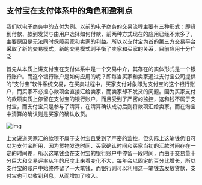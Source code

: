 ##                    支付宝在支付体系中的角色和盈利点

 

我们以电子商务中的支付为例。以前的电子商务的交易流程主要有三种形式：即货到付款、款到发货与由用户选择如何付款，前两种方式现在的应用已经不太多了，主要原因是无法同时保障买家和卖家的利益。所以以支付宝为首的第三方交易平台采取了新的交易模式，新的交易模式则平衡了卖家和买家的关系，目前应用十分广泛

 

首先从本质上讲支付宝在支付体系中是一个交易中介，其存在的实体形式是一个银行账户。而这个银行账户是如何应用的呢？即每当买家和卖家通过支付宝公司提供的“支付宝”软件系统交易，在买卖过程中，买家支付对象即为支付宝的这个银行账户，而买家不必担心款项会直接汇给卖家，而卖家却不发货的问题。因为买家支付的款项实质上停留在支付宝的银行账户，而且受到了严密的监控，这和钱不属于支付宝，而支付宝只是参与了清算，在清算确认成功后则将款项汇给卖家，而在淘宝中清算的确认则是买家的确认收货。

 

![img](file:///C:/Users/lenovo/AppData/Local/Temp/msohtmlclip1/01/clip_image002.jpg)

 

上文说道买家汇的款项不属于支付宝且受到了严密的监控，但实际上这笔钱仍旧可以为支付宝所用，因为货物发送时间、买家确认时间和买家当初的汇款时间存在一定的时间差，所以这笔钱会在支付宝的银行账户中停留一段时间，而由于交易量十分巨大和交易评率从年的尺度上来看变化不大，每年会以固定的百分比增长，所以支付宝的账户中始终停留了一大笔钱，而银行则可以利用这一笔钱去发放贷款，支付宝也可以收到利息，从而增加了收入。